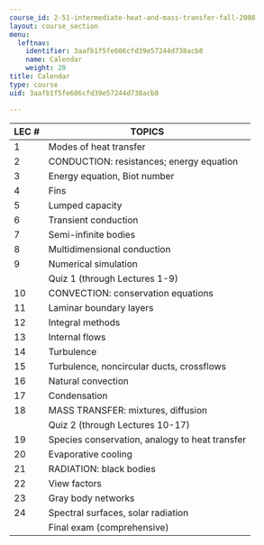 ```yaml
---
course_id: 2-51-intermediate-heat-and-mass-transfer-fall-2008
layout: course_section
menu:
  leftnav:
    identifier: 3aafb1f5fe606cfd39e57244d738acb8
    name: Calendar
    weight: 20
title: Calendar
type: course
uid: 3aafb1f5fe606cfd39e57244d738acb8

---
```


| LEC # | TOPICS |
| --- | --- |
| 1 | Modes of heat transfer |
| 2 | CONDUCTION: resistances; energy equation |
| 3 | Energy equation, Biot number |
| 4 | Fins |
| 5 | Lumped capacity |
| 6 | Transient conduction |
| 7 | Semi-infinite bodies |
| 8 | Multidimensional conduction |
| 9 | Numerical simulation |
| &nbsp; | Quiz 1 (through Lectures 1-9) |
| 10 | CONVECTION: conservation equations |
| 11 | Laminar boundary layers |
| 12 | Integral methods |
| 13 | Internal flows |
| 14 | Turbulence |
| 15 | Turbulence, noncircular ducts, crossflows |
| 16 | Natural convection |
| 17 | Condensation |
| 18 | MASS TRANSFER: mixtures, diffusion |
| &nbsp; | Quiz 2 (through Lectures 10-17) |
| 19 | Species conservation, analogy to heat transfer |
| 20 | Evaporative cooling |
| 21 | RADIATION: black bodies |
| 22 | View factors |
| 23 | Gray body networks |
| 24 | Spectral surfaces, solar radiation |
| &nbsp; | Final exam (comprehensive)